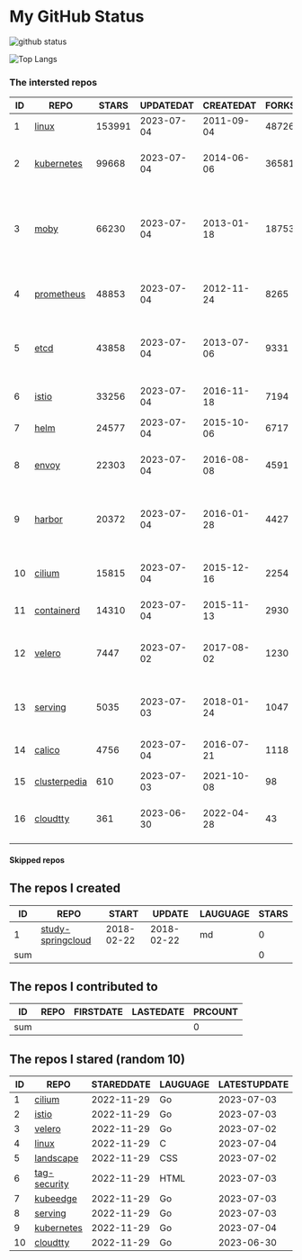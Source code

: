 # My GitHub Status

<img src="https://github-readme-stats-1.yihong0618.vercel.app/api?username=daoqingniu&show_icons=true&&&hide_title=true&count_private=true" alt="github status" />

![Top Langs](https://github-readme-stats-1.yihong0618.vercel.app/api/top-langs/?username=daoqingniu&layout=compact)

<!--START_SECTION:github_repos-->
### The intersted repos
| ID |                              REPO                               | STARS  | UPDATEDAT  | CREATEDAT  | FORKSCOUNT |                                              DESCRIPTIONS                                              |
|----|-----------------------------------------------------------------|--------|------------|------------|------------|--------------------------------------------------------------------------------------------------------|
|  1 | [linux](https://github.com/torvalds/linux)                      | 153991 | 2023-07-04 | 2011-09-04 |      48726 | Linux kernel source tree                                                                               |
|  2 | [kubernetes](https://github.com/kubernetes/kubernetes)          |  99668 | 2023-07-04 | 2014-06-06 |      36581 | Production-Grade Container Scheduling and Management                                                   |
|  3 | [moby](https://github.com/moby/moby)                            |  66230 | 2023-07-04 | 2013-01-18 |      18753 | Moby Project - a collaborative project for the container ecosystem to assemble container-based systems |
|  4 | [prometheus](https://github.com/prometheus/prometheus)          |  48853 | 2023-07-04 | 2012-11-24 |       8265 | The Prometheus monitoring system and time series database.                                             |
|  5 | [etcd](https://github.com/etcd-io/etcd)                         |  43858 | 2023-07-04 | 2013-07-06 |       9331 | Distributed reliable key-value store for the most critical data of a distributed system                |
|  6 | [istio](https://github.com/istio/istio)                         |  33256 | 2023-07-04 | 2016-11-18 |       7194 | Connect, secure, control, and observe services.                                                        |
|  7 | [helm](https://github.com/helm/helm)                            |  24577 | 2023-07-04 | 2015-10-06 |       6717 | The Kubernetes Package Manager                                                                         |
|  8 | [envoy](https://github.com/envoyproxy/envoy)                    |  22303 | 2023-07-04 | 2016-08-08 |       4591 | Cloud-native high-performance edge/middle/service proxy                                                |
|  9 | [harbor](https://github.com/goharbor/harbor)                    |  20372 | 2023-07-04 | 2016-01-28 |       4427 | An open source trusted cloud native registry project that stores, signs, and scans content.            |
| 10 | [cilium](https://github.com/cilium/cilium)                      |  15815 | 2023-07-04 | 2015-12-16 |       2254 | eBPF-based Networking, Security, and Observability                                                     |
| 11 | [containerd](https://github.com/containerd/containerd)          |  14310 | 2023-07-04 | 2015-11-13 |       2930 | An open and reliable container runtime                                                                 |
| 12 | [velero](https://github.com/vmware-tanzu/velero)                |   7447 | 2023-07-02 | 2017-08-02 |       1230 | Backup and migrate Kubernetes applications and their persistent volumes                                |
| 13 | [serving](https://github.com/knative/serving)                   |   5035 | 2023-07-03 | 2018-01-24 |       1047 | Kubernetes-based, scale-to-zero, request-driven compute                                                |
| 14 | [calico](https://github.com/projectcalico/calico)               |   4756 | 2023-07-04 | 2016-07-21 |       1118 | Cloud native networking and network security                                                           |
| 15 | [clusterpedia](https://github.com/clusterpedia-io/clusterpedia) |    610 | 2023-07-03 | 2021-10-08 |         98 | The Encyclopedia of Kubernetes clusters                                                                |
| 16 | [cloudtty](https://github.com/cloudtty/cloudtty)                |    361 | 2023-06-30 | 2022-04-28 |         43 | A Friendly Kubernetes CloudShell (Web Terminal) !                                                      |



#### Skipped repos
<!--END_SECTION:github_repos-->

<!--START_SECTION:my_github-->
## The repos I created
| ID  |                                 REPO                                 |   START    |   UPDATE   | LAUGUAGE | STARS |
|-----|----------------------------------------------------------------------|------------|------------|----------|-------|
|   1 | [study-springcloud](https://github.com/daoqingniu/study-springcloud) | 2018-02-22 | 2018-02-22 | md       |     0 |
| sum |                                                                      |            |            |          |     0 |

## The repos I contributed to
| ID  | REPO | FIRSTDATE | LASTEDATE | PRCOUNT |
|-----|------|-----------|-----------|---------|
| sum |      |           |           |       0 |

## The repos I stared (random 10)
| ID |                          REPO                          | STAREDDATE | LAUGUAGE | LATESTUPDATE |
|----|--------------------------------------------------------|------------|----------|--------------|
|  1 | [cilium](https://github.com/cilium/cilium)             | 2022-11-29 | Go       | 2023-07-03   |
|  2 | [istio](https://github.com/istio/istio)                | 2022-11-29 | Go       | 2023-07-03   |
|  3 | [velero](https://github.com/vmware-tanzu/velero)       | 2022-11-29 | Go       | 2023-07-02   |
|  4 | [linux](https://github.com/torvalds/linux)             | 2022-11-29 | C        | 2023-07-04   |
|  5 | [landscape](https://github.com/cncf/landscape)         | 2022-11-29 | CSS      | 2023-07-02   |
|  6 | [tag-security](https://github.com/cncf/tag-security)   | 2022-11-29 | HTML     | 2023-07-03   |
|  7 | [kubeedge](https://github.com/kubeedge/kubeedge)       | 2022-11-29 | Go       | 2023-07-03   |
|  8 | [serving](https://github.com/knative/serving)          | 2022-11-29 | Go       | 2023-07-03   |
|  9 | [kubernetes](https://github.com/kubernetes/kubernetes) | 2022-11-29 | Go       | 2023-07-04   |
| 10 | [cloudtty](https://github.com/cloudtty/cloudtty)       | 2022-11-29 | Go       | 2023-06-30   |

<!--END_SECTION:my_github-->
